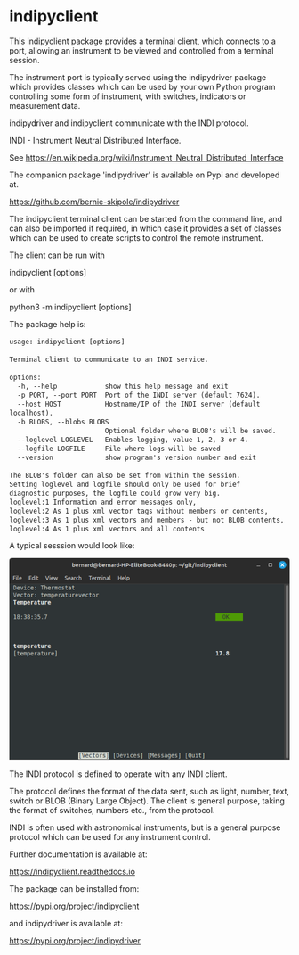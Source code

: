 # indipyclient

This indipyclient package provides a terminal client, which connects to a port, allowing an instrument to be viewed and controlled from a terminal session.

The instrument port is typically served using the indipydriver package which provides classes which can be used by your own Python program controlling some form of instrument, with switches, indicators or measurement data.

indipydriver and indipyclient communicate with the INDI protocol.

INDI - Instrument Neutral Distributed Interface.

See https://en.wikipedia.org/wiki/Instrument_Neutral_Distributed_Interface

The companion package 'indipydriver' is available on Pypi and developed at.

https://github.com/bernie-skipole/indipydriver

The indipyclient terminal client can be started from the command line, and can also be imported if required, in which case it provides a set of classes which can be used to create scripts to control the remote instrument.

The client can be run with

indipyclient [options]

or with

python3 -m indipyclient [options]

The package help is:

    usage: indipyclient [options]

    Terminal client to communicate to an INDI service.

    options:
      -h, --help            show this help message and exit
      -p PORT, --port PORT  Port of the INDI server (default 7624).
      --host HOST           Hostname/IP of the INDI server (default localhost).
      -b BLOBS, --blobs BLOBS
                            Optional folder where BLOB's will be saved.
      --loglevel LOGLEVEL   Enables logging, value 1, 2, 3 or 4.
      --logfile LOGFILE     File where logs will be saved
      --version             show program's version number and exit

    The BLOB's folder can also be set from within the session.
    Setting loglevel and logfile should only be used for brief
    diagnostic purposes, the logfile could grow very big.
    loglevel:1 Information and error messages only,
    loglevel:2 As 1 plus xml vector tags without members or contents,
    loglevel:3 As 1 plus xml vectors and members - but not BLOB contents,
    loglevel:4 As 1 plus xml vectors and all contents


A typical sesssion would look like:

![Terminal screenshot](https://github.com/bernie-skipole/indipyclient/raw/main/docs/source/usage/image.png)

The INDI protocol is defined to operate with any INDI client.

The protocol defines the format of the data sent, such as light, number, text, switch or BLOB (Binary Large Object). The client is general purpose, taking the format of switches, numbers etc., from the protocol.

INDI is often used with astronomical instruments, but is a general purpose protocol which can be used for any instrument control.

Further documentation is available at:

https://indipyclient.readthedocs.io

The package can be installed from:

https://pypi.org/project/indipyclient

and indipydriver is available at:

https://pypi.org/project/indipydriver
